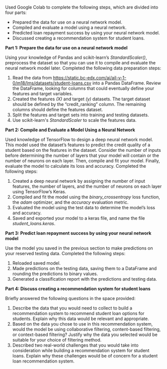 Used Google Colab to complete the following steps, which are divided into four parts:
* Prepared the data for use on a neural network model.
* Compiled and evaluate a model using a neural network.
* Predicted loan repayment success by using your neural network model.
* Discussed creating a recommendation system for student loans.

**Part 1: Prepare the data for use on a neural network model**

Using your knowledge of Pandas and scikit-learn’s *StandardScaler()*, preprocess the dataset so that you can use it to compile and evaluate the neural network model later. Completed the following data preparation steps:
1. Read the data from https://static.bc-edx.com/ai/ail-v-1-0/m18/lms/datasets/student-loans.csv into a Pandas DataFrame. Review the DataFrame, looking for columns that could eventually define your features and target variables.
2. Created the features *(X)* and target *(y)* datasets. The target dataset should be defined by the “credit_ranking” column. The remaining columns should define the features dataset.
3. Split the features and target sets into training and testing datasets.
4. Use scikit-learn's *StandardScaler* to scale the features data.

**Part 2: Compile and Evaluate a Model Using a Neural Network**

Used knowledge of TensorFlow to design a deep neural network model. This model used the dataset’s features to predict the credit quality of a student based on the features in the dataset. Consider the number of inputs before determining the number of layers that your model will contain or the number of neurons on each layer. Then, compile and fit your model. Finally, evaluate the model to calculate its loss and accuracy.
Completed the following steps:
1. Created a deep neural network by assigning the number of input features, the number of layers, and the number of neurons on each layer using TensorFlow’s Keras.
2. Compiled and fit the model using the *binary_crossentropy* loss function, the *adam* optimizer, and the *accuracy* evaluation metric.
3. Evaluated the model using the test data to determine the model’s loss and accuracy.
4. Saved and exported your model to a keras file, and name the file *student_loans.keras*.

**Part 3: Predict loan repayment success by using your neural network model**

Use the model you saved in the previous section to make predictions on your reserved testing data.
Completed the following steps:
1. Reloaded saved model.
2. Made predictions on the testing data, saving them to a DataFrame and rounding the predictions to binary values.
3. Generated a classification report with the predictions and testing data.

**Part 4: Discuss creating a recommendation system for student loans**

Briefly answered the following questions in the space provided:
1. Describe the data that you would need to collect to build a recommendation system to recommend student loan options for students. Explain why this data would be relevant and appropriate.
2. Based on the data you chose to use in this recommendation system, would the model be using collaborative filtering, content-based filtering, or context-based filtering? Justify why the data you selected would be suitable for your choice of filtering method.
3. Described two real-world challenges that you would take into consideration while building a recommendation system for student loans. Explain why these challenges would be of concern for a student loan recommendation system.
